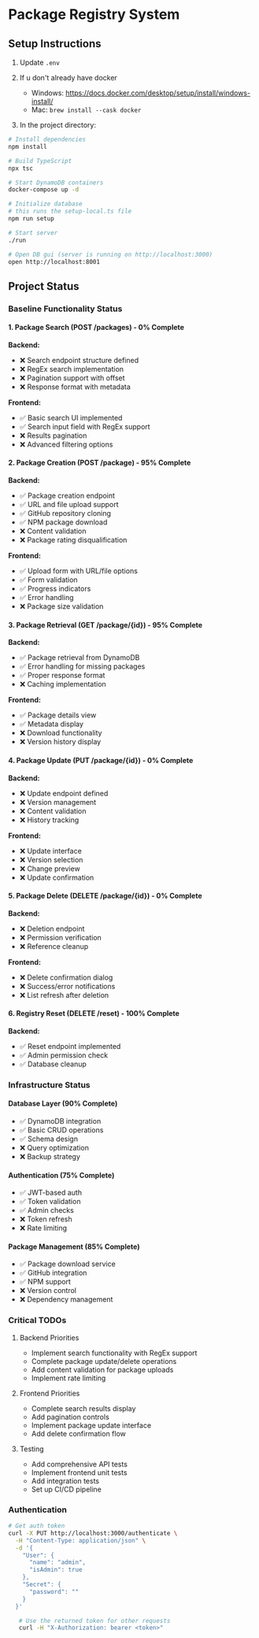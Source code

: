 # Package Registry System

## Setup Instructions

1. Update `.env` 

2. If u don't already have docker
   - Windows: https://docs.docker.com/desktop/setup/install/windows-install/
   - Mac: `brew install --cask docker` 

3. In the project directory:
```bash
# Install dependencies
npm install

# Build TypeScript
npx tsc

# Start DynamoDB containers
docker-compose up -d

# Initialize database
# this runs the setup-local.ts file 
npm run setup

# Start server
./run

# Open DB gui (server is running on http://localhost:3000)
open http://localhost:8001
```

## Project Status

### Baseline Functionality Status

#### 1. Package Search (POST /packages) - 0% Complete
**Backend:**
- ❌ Search endpoint structure defined
- ❌ RegEx search implementation
- ❌ Pagination support with offset
- ❌ Response format with metadata

**Frontend:**
- ✅ Basic search UI implemented
- ✅ Search input field with RegEx support
- ❌ Results pagination
- ❌ Advanced filtering options

#### 2. Package Creation (POST /package) - 95% Complete
**Backend:**
- ✅ Package creation endpoint
- ✅ URL and file upload support
- ✅ GitHub repository cloning
- ✅ NPM package download
- ❌ Content validation
- ❌ Package rating disqualification

**Frontend:**
- ✅ Upload form with URL/file options
- ✅ Form validation
- ✅ Progress indicators
- ✅ Error handling
- ❌ Package size validation

#### 3. Package Retrieval (GET /package/{id}) - 95% Complete
**Backend:**
- ✅ Package retrieval from DynamoDB
- ✅ Error handling for missing packages
- ✅ Proper response format
- ❌ Caching implementation

**Frontend:**
- ✅ Package details view
- ✅ Metadata display
- ❌ Download functionality
- ❌ Version history display

#### 4. Package Update (PUT /package/{id}) - 0% Complete
**Backend:**
- ❌ Update endpoint defined
- ❌ Version management
- ❌ Content validation
- ❌ History tracking

**Frontend:**
- ❌ Update interface
- ❌ Version selection
- ❌ Change preview
- ❌ Update confirmation

#### 5. Package Delete (DELETE /package/{id}) - 0% Complete
**Backend:**
- ❌ Deletion endpoint
- ❌ Permission verification
- ❌ Reference cleanup

**Frontend:**
- ❌ Delete confirmation dialog
- ❌ Success/error notifications
- ❌ List refresh after deletion

#### 6. Registry Reset (DELETE /reset) - 100% Complete
**Backend:**
- ✅ Reset endpoint implemented
- ✅ Admin permission check
- ✅ Database cleanup

### Infrastructure Status

#### Database Layer (90% Complete)
- ✅ DynamoDB integration
- ✅ Basic CRUD operations
- ✅ Schema design
- ❌ Query optimization
- ❌ Backup strategy

#### Authentication (75% Complete)
- ✅ JWT-based auth
- ✅ Token validation
- ✅ Admin checks
- ❌ Token refresh
- ❌ Rate limiting

#### Package Management (85% Complete)
- ✅ Package download service
- ✅ GitHub integration
- ✅ NPM support
- ❌ Version control
- ❌ Dependency management

### Critical TODOs

1. Backend Priorities
   - Implement search functionality with RegEx support
   - Complete package update/delete operations
   - Add content validation for package uploads
   - Implement rate limiting

2. Frontend Priorities
   - Complete search results display
   - Add pagination controls
   - Implement package update interface
   - Add delete confirmation flow

3. Testing
   - Add comprehensive API tests
   - Implement frontend unit tests
   - Add integration tests
   - Set up CI/CD pipeline

### Authentication
```bash
# Get auth token
curl -X PUT http://localhost:3000/authenticate \
  -H "Content-Type: application/json" \
  -d '{
    "User": {
      "name": "admin",
      "isAdmin": true
    },
    "Secret": {
      "password": ""
    }
  }'
```
```bash
   # Use the returned token for other requests
   curl -H "X-Authorization: bearer <token>" 
